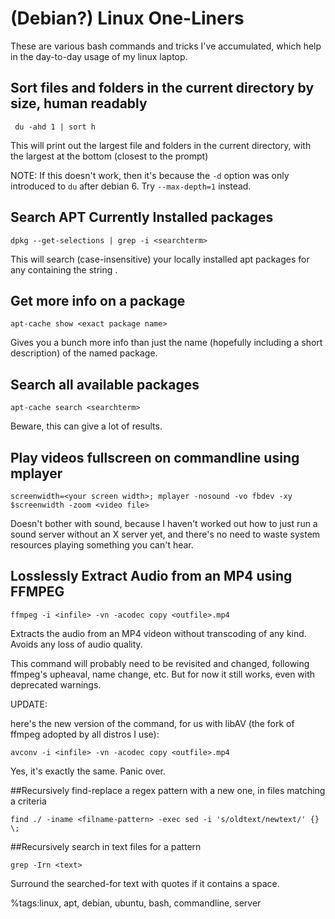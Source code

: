 # (Debian?) Linux One-Liners 


These are various bash commands and tricks I've accumulated, which help in the day-to-day usage of my linux laptop.


## Sort files and folders in the current directory by size, human readably
```
 du -ahd 1 | sort h 
```


This will print out the largest file and folders in the current directory, 
with the largest at the bottom (closest to the prompt)

NOTE: If this doesn't work, then it's because the `-d` option was only introduced to `du` after debian 6.
Try `--max-depth=1` instead.


## Search APT Currently Installed packages
```
dpkg --get-selections | grep -i <searchterm>
```


This will search (case-insensitive) your locally installed apt packages for any containing the string <searchterm>.


## Get more info on a package
```
apt-cache show <exact package name>
```


Gives you a bunch more info than just the name (hopefully including a short description) of the named package.

## Search all available packages
```
apt-cache search <searchterm>
```


Beware, this can give a lot of results.

## Play videos fullscreen on commandline using mplayer
```
screenwidth=<your screen width>; mplayer -nosound -vo fbdev -xy $screenwidth -zoom <video file>
```


Doesn't bother with sound,
because I haven't worked out how to just run a sound server without an X server yet,
and there's no need to waste system resources playing something you can't hear.

## Losslessly Extract Audio from an MP4 using FFMPEG
```
ffmpeg -i <infile> -vn -acodec copy <outfile>.mp4
```


Extracts the audio from an MP4 videon without transcoding of any kind.
Avoids any loss of audio quality.

This command will probably need to be revisited and changed,
following ffmpeg's upheaval, name change, etc.
But for now it still works, even with deprecated warnings.

UPDATE:

here's the new version of the command, for us with libAV (the fork of ffmpeg adopted by all distros I use):


```
avconv -i <infile> -vn -acodec copy <outfile>.mp4
```

Yes, it's exactly the same. Panic over.


##Recursively find-replace a regex pattern with a new one, in files matching a criteria
```
find ./ -iname <filname-pattern> -exec sed -i 's/oldtext/newtext/' {} \;
```

##Recursively search in text files for a pattern
```
grep -Irn <text>
```

Surround the searched-for text with quotes if it contains a space.


%tags:linux, apt, debian, ubuntu, bash, commandline, server
